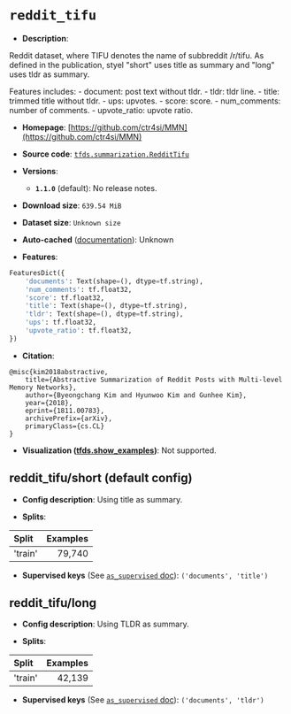 <div itemscope itemtype="http://schema.org/Dataset">
  <div itemscope itemprop="includedInDataCatalog" itemtype="http://schema.org/DataCatalog">
    <meta itemprop="name" content="TensorFlow Datasets" />
  </div>

  <meta itemprop="name" content="reddit_tifu" />
  <meta itemprop="description" content="Reddit dataset, where TIFU denotes the name of subbreddit /r/tifu.&#10;As defined in the publication, styel &quot;short&quot; uses title as summary and&#10;&quot;long&quot; uses tldr as summary.&#10;&#10;Features includes:&#10;  - document: post text without tldr.&#10;  - tldr: tldr line.&#10;  - title: trimmed title without tldr.&#10;  - ups: upvotes.&#10;  - score: score.&#10;  - num_comments: number of comments.&#10;  - upvote_ratio: upvote ratio.&#10;&#10;To use this dataset:&#10;&#10;```python&#10;import tensorflow_datasets as tfds&#10;&#10;ds = tfds.load(&#x27;reddit_tifu&#x27;, split=&#x27;train&#x27;)&#10;for ex in ds.take(4):&#10;  print(ex)&#10;```&#10;&#10;See [the guide](https://www.tensorflow.org/datasets/overview) for more&#10;informations on [tensorflow_datasets](https://www.tensorflow.org/datasets).&#10;&#10;" />
  <meta itemprop="url" content="https://www.tensorflow.org/datasets/catalog/reddit_tifu" />
  <meta itemprop="sameAs" content="https://github.com/ctr4si/MMN" />
  <meta itemprop="citation" content="@misc{kim2018abstractive,&#10;    title={Abstractive Summarization of Reddit Posts with Multi-level Memory Networks},&#10;    author={Byeongchang Kim and Hyunwoo Kim and Gunhee Kim},&#10;    year={2018},&#10;    eprint={1811.00783},&#10;    archivePrefix={arXiv},&#10;    primaryClass={cs.CL}&#10;}" />
</div>

# `reddit_tifu`

*   **Description**:

Reddit dataset, where TIFU denotes the name of subbreddit /r/tifu. As defined in
the publication, styel "short" uses title as summary and "long" uses tldr as
summary.

Features includes: - document: post text without tldr. - tldr: tldr line. -
title: trimmed title without tldr. - ups: upvotes. - score: score. -
num_comments: number of comments. - upvote_ratio: upvote ratio.

*   **Homepage**: [https://github.com/ctr4si/MMN](https://github.com/ctr4si/MMN)

*   **Source code**:
    [`tfds.summarization.RedditTifu`](https://github.com/tensorflow/datasets/tree/master/tensorflow_datasets/summarization/reddit_tifu.py)

*   **Versions**:

    *   **`1.1.0`** (default): No release notes.

*   **Download size**: `639.54 MiB`

*   **Dataset size**: `Unknown size`

*   **Auto-cached**
    ([documentation](https://www.tensorflow.org/datasets/performances#auto-caching)):
    Unknown

*   **Features**:

```python
FeaturesDict({
    'documents': Text(shape=(), dtype=tf.string),
    'num_comments': tf.float32,
    'score': tf.float32,
    'title': Text(shape=(), dtype=tf.string),
    'tldr': Text(shape=(), dtype=tf.string),
    'ups': tf.float32,
    'upvote_ratio': tf.float32,
})
```

*   **Citation**:

```
@misc{kim2018abstractive,
    title={Abstractive Summarization of Reddit Posts with Multi-level Memory Networks},
    author={Byeongchang Kim and Hyunwoo Kim and Gunhee Kim},
    year={2018},
    eprint={1811.00783},
    archivePrefix={arXiv},
    primaryClass={cs.CL}
}
```

*   **Visualization
    ([tfds.show_examples](https://www.tensorflow.org/datasets/api_docs/python/tfds/visualization/show_examples))**:
    Not supported.

## reddit_tifu/short (default config)

*   **Config description**: Using title as summary.

*   **Splits**:

Split   | Examples
:------ | -------:
'train' | 79,740

*   **Supervised keys** (See
    [`as_supervised` doc](https://www.tensorflow.org/datasets/api_docs/python/tfds/load#args)):
    `('documents', 'title')`

## reddit_tifu/long

*   **Config description**: Using TLDR as summary.

*   **Splits**:

Split   | Examples
:------ | -------:
'train' | 42,139

*   **Supervised keys** (See
    [`as_supervised` doc](https://www.tensorflow.org/datasets/api_docs/python/tfds/load#args)):
    `('documents', 'tldr')`
